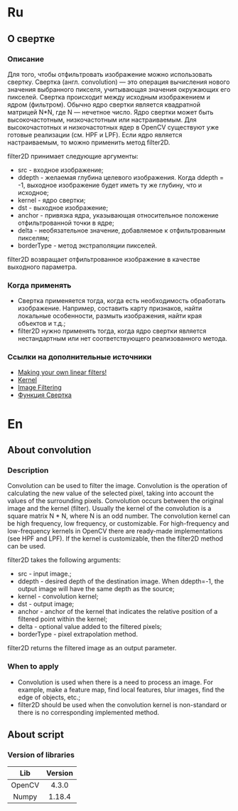 # Ru
## О свертке
### Описание
Для того, чтобы отфильтровать изображение можно использовать свертку. Свертка (англ. convolution) — это операция вычисления нового значения выбранного пикселя, учитывающая значения окружающих его пикселей. Свертка происходит между исходным изображением и ядром (фильтром).
Обычно ядро свертки является квадратной матрицей N*N, где N — нечетное число. Ядро свертки может быть высокочастотным, низкочастотным или настраиваемым. Для высокочастотных и низкочастотных ядер в OpenCV существуют уже готовые реализации (см. HPF и LPF). Если ядро является настраиваемым, то можно применить метод filter2D.

filter2D принимает следующие аргументы:
+ src - входное изображение;
+ ddepth - желаемая глубина целевого изображения. Когда ddepth = -1, выходное изображение будет иметь ту же глубину, что и исходное;
+ kernel - ядро свертки;
+ dst - выходное изображение;
+ anchor - привязка ядра, указывающая относительное положение отфильтрованной точки в ядре;
+ delta - необязательное значение, добавляемое к отфильтрованным пикселям;
+ borderType - метод экстраполяции пикселей.

filter2D возвращает отфильтрованное изображение в качестве выходного параметра.

### Когда применять
+ Свертка применяется тогда, когда есть необходимость обработать изображение. Например, составить карту признаков, найти локальные особенности, размыть изображения, найти края объектов и т.д.;
+ filter2D нужно применять тогда, когда ядро свертки является нестандартным или нет соответствующего реализованного метода.

### Ссылки на дополнительные источники
* [Making your own linear filters!](https://docs.opencv.org/3.4/d4/dbd/tutorial_filter_2d.html)
* [Kernel](https://en.wikipedia.org/wiki/Kernel_(image_processing))
* [Image Filtering](https://cs.nyu.edu/~fergus/teaching/vision/3_filtering.pdf)
* [Функция Свертка](https://desktop.arcgis.com/ru/arcmap/10.3/manage-data/raster-and-images/convolution-function.htm)


# En
## About convolution
### Description
Convolution can be used to filter the image. Convolution is the operation of calculating the new value of the selected pixel, taking into account the values ​​of the surrounding pixels. Convolution occurs between the original image and the kernel (filter).
Usually the kernel of the convolution is a square matrix N * N, where N is an odd number. The convolution kernel can be high frequency, low frequency, or customizable. For high-frequency and low-frequency kernels in OpenCV there are ready-made implementations (see HPF and LPF). If the kernel is customizable, then the filter2D method can be used.

filter2D takes the following arguments:
+ src - input image.;
+ ddepth - desired depth of the destination image. When ddepth=-1, the output image will have the same depth as the source;
+ kernel - convolution kernel;
+ dst - output image;
+ anchor - anchor of the kernel that indicates the relative position of a filtered point within the kernel;
+ delta - optional value added to the filtered pixels;
+ borderType - pixel extrapolation method.

filter2D returns the filtered image as an output parameter.

### When to apply
+ Convolution is used when there is a need to process an image. For example, make a feature map, find local features, blur images, find the edge of objects, etc.;
+ filter2D should be used when the convolution kernel is non-standard or there is no corresponding implemented method.


## About script
### Version of libraries
| Lib    	| 	Version
| :-------:	| :-------:
| OpenCV	|   4.3.0
| Numpy     |   1.18.4

